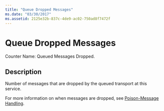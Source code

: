 ```yaml
---
title: "Queue Dropped Messages"
ms.date: "03/30/2017"
ms.assetid: 2125e32b-837c-4de9-ac02-750ad8f7472f
---
```

# Queue Dropped Messages
Counter Name: Queued Messages Dropped.  
  
## Description  
 Number of messages that are dropped by the queued transport at this service.  
  
 For more information on when messages are dropped, see [Poison-Message Handling](../../feature-details/poison-message-handling.md).

